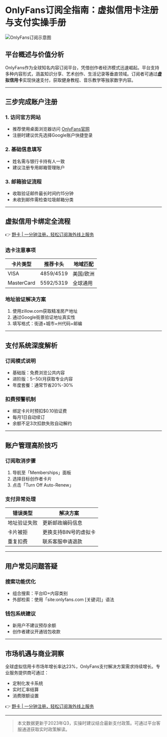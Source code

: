 # OnlyFans订阅全指南：虚拟信用卡注册与支付实操手册

![OnlyFans订阅示意图](https://via.placeholder.com/800x400)

## 平台概述与价值分析
OnlyFans作为全球知名内容订阅平台，凭借创作者经济模式迅速崛起。平台支持多种内容形式，涵盖知识分享、艺术创作、生活记录等垂直领域。订阅者可通过**虚拟信用卡**实现快速支付，获取健身教程、音乐教学等独家数字内容。

---

## 三步完成账户注册
### 1. 访问官方网站
- 推荐使用桌面浏览器访问 [OnlyFans官网](https://onlyfans.com)
- 注册时建议优先选择Google账户快捷登录

### 2. 基础信息填写
- 姓名需与银行卡持有人一致
- 建议注册专用邮箱管理账户

### 3. 邮箱验证流程
- 收取验证邮件最长时间约15分钟
- 未收到邮件需检查垃圾邮箱分类

---

## 虚拟信用卡绑定全流程
👉 [野卡 | 一分钟注册，轻松订阅海外线上服务](https://bbtdd.com/yeka)

### 选卡注意事项
| 卡片类型   | 推荐卡头       | 地域匹配       |
|------------|----------------|----------------|
| VISA       | 4859/4519      | 美国/欧洲      |
| MasterCard | 5592/5319      | 全球通用       |

### 地址验证解决方案
1. 使用zillow.com获取精准房产地址
2. 通过Google街景验证地址真实性
3. 填写格式：街道+城市+州代码+邮编

---

## 支付系统深度解析
### 订阅模式说明
- 基础版：免费浏览公共内容
- 进阶版：$5-$50/月获取专业内容
- 年度套餐：通常节省20%-30%

### 扣费预警机制
- 绑定卡片时预扣$0.10验证费
- 每月1日自动续订
- 余额不足3次扣款失败自动解约

---

## 账户管理高阶技巧
### 订阅取消步骤
1. 导航至「Memberships」面板
2. 选择目标创作者卡片
3. 点击「Turn Off Auto-Renew」

### 支付异常处理
| 错误类型       | 解决方案                |
|----------------|-------------------------|
| 地址验证失败   | 更新邮政编码信息        |
| 卡片被拒       | 更换支持BIN号的虚拟卡   |
| 重复扣费       | 联系客服申请退款        |

---

## 用户常见问题答疑
### 搜索功能优化
- 组合搜索：平台ID+内容类别
- 外部检索：使用「site:onlyfans.com [关键词]」语法

### 钱包系统建议
- 新用户不建议预存余额
- 创作者建议开通钱包收款

---

## 市场机遇与商业洞察
全球虚拟信用卡市场年增长率达23%，OnlyFans支付解决方案需求持续增长。专业服务提供商可通过：
- 定制化发卡系统
- 实时汇率结算
- 消费限额设置 

👉 [野卡 | 一分钟注册，轻松订阅海外线上服务](https://bbtdd.com/yeka)

---

> 本文数据更新于2023年Q3，实操时建议结合最新支付政策。可通过平台客服通道获取实时政策解读。